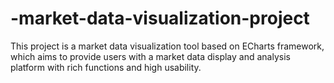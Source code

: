 # -market-data-visualization-project
This project is a market data visualization tool based on ECharts framework, which aims to provide users with a market data display and analysis platform with rich functions and high usability.
